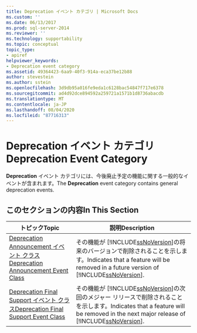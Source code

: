 ```yaml
---
title: Deprecation イベント カテゴリ | Microsoft Docs
ms.custom: ''
ms.date: 06/13/2017
ms.prod: sql-server-2014
ms.reviewer: ''
ms.technology: supportability
ms.topic: conceptual
topic_type:
- apiref
helpviewer_keywords:
- Deprecation event category
ms.assetid: 49364423-6aa9-40f3-914a-eca37be12b88
author: stevestein
ms.author: sstein
ms.openlocfilehash: 3d9db95a016fe9eda1c6128bac54847f717e6378
ms.sourcegitcommit: ad4d92dce894592a259721a1571b1d8736abacdb
ms.translationtype: MT
ms.contentlocale: ja-JP
ms.lasthandoff: 08/04/2020
ms.locfileid: "87716313"
---
```

# <a name="deprecation-event-category"></a><span data-ttu-id="7f405-102">Deprecation イベント カテゴリ</span><span class="sxs-lookup"><span data-stu-id="7f405-102">Deprecation Event Category</span></span>
  <span data-ttu-id="7f405-103">**Deprecation** イベント カテゴリには、今後廃止予定の機能に関する一般的なイベントが含まれます。</span><span class="sxs-lookup"><span data-stu-id="7f405-103">The **Deprecation** event category contains general deprecation events.</span></span>  
  
## <a name="in-this-section"></a><span data-ttu-id="7f405-104">このセクションの内容</span><span class="sxs-lookup"><span data-stu-id="7f405-104">In This Section</span></span>  
  
|<span data-ttu-id="7f405-105">トピック</span><span class="sxs-lookup"><span data-stu-id="7f405-105">Topic</span></span>|<span data-ttu-id="7f405-106">説明</span><span class="sxs-lookup"><span data-stu-id="7f405-106">Description</span></span>|  
|-----------|-----------------|  
|[<span data-ttu-id="7f405-107">Deprecation Announcement イベント クラス</span><span class="sxs-lookup"><span data-stu-id="7f405-107">Deprecation Announcement Event Class</span></span>](deprecation-announcement-event-class.md)|<span data-ttu-id="7f405-108">その機能が [!INCLUDE[ssNoVersion](../../includes/ssnoversion-md.md)]の将来のバージョンで削除されることを示します。</span><span class="sxs-lookup"><span data-stu-id="7f405-108">Indicates that a feature will be removed in a future version of [!INCLUDE[ssNoVersion](../../includes/ssnoversion-md.md)].</span></span>|  
|[<span data-ttu-id="7f405-109">Deprecation Final Support イベント クラス</span><span class="sxs-lookup"><span data-stu-id="7f405-109">Deprecation Final Support Event Class</span></span>](deprecation-final-support-event-class.md)|<span data-ttu-id="7f405-110">その機能が [!INCLUDE[ssNoVersion](../../includes/ssnoversion-md.md)]の次回のメジャー リリースで削除されることを示します。</span><span class="sxs-lookup"><span data-stu-id="7f405-110">Indicates that a feature will be removed in the next major release of [!INCLUDE[ssNoVersion](../../includes/ssnoversion-md.md)].</span></span>|  
  
  
